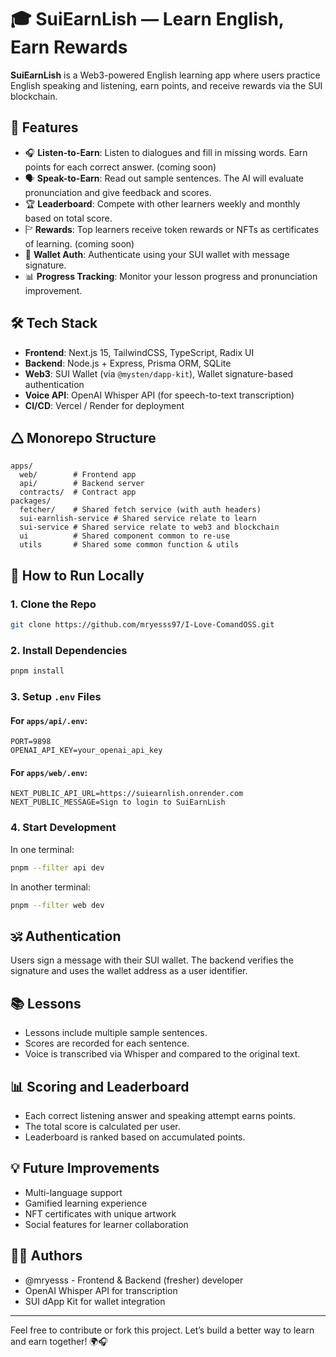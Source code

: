 # 🎓 SuiEarnLish — Learn English, Earn Rewards

**SuiEarnLish** is a Web3-powered English learning app where users practice English speaking and listening, earn points, and receive rewards via the SUI blockchain.

## 🚀 Features

- 🎧 **Listen-to-Earn**: Listen to dialogues and fill in missing words. Earn points for each correct answer. (coming soon)
- 🗣️ **Speak-to-Earn**: Read out sample sentences. The AI will evaluate pronunciation and give feedback and scores.
- 🏆 **Leaderboard**: Compete with other learners weekly and monthly based on total score.
- 🏱 **Rewards**: Top learners receive token rewards or NFTs as certificates of learning. (coming soon)
- 🔐 **Wallet Auth**: Authenticate using your SUI wallet with message signature.
- 📊 **Progress Tracking**: Monitor your lesson progress and pronunciation improvement.

## 🛠️ Tech Stack

- **Frontend**: Next.js 15, TailwindCSS, TypeScript, Radix UI
- **Backend**: Node.js + Express, Prisma ORM, SQLite
- **Web3**: SUI Wallet (via `@mysten/dapp-kit`), Wallet signature-based authentication
- **Voice API**: OpenAI Whisper API (for speech-to-text transcription)
- **CI/CD**: Vercel / Render for deployment

## 🛆 Monorepo Structure

```
apps/
  web/        # Frontend app
  api/        # Backend server
  contracts/  # Contract app
packages/
  fetcher/    # Shared fetch service (with auth headers)
  sui-earnlish-service # Shared service relate to learn
  sui-service # Shared service relate to web3 and blockchain
  ui          # Shared component common to re-use 
  utils       # Shared some common function & utils 
```

## 📝 How to Run Locally

### 1. Clone the Repo
```bash
git clone https://github.com/mryesss97/I-Love-ComandOSS.git
```

### 2. Install Dependencies
```bash
pnpm install
```

### 3. Setup `.env` Files

#### For `apps/api/.env`:
```
PORT=9898
OPENAI_API_KEY=your_openai_api_key
```

#### For `apps/web/.env`:
```
NEXT_PUBLIC_API_URL=https://suiearnlish.onrender.com
NEXT_PUBLIC_MESSAGE=Sign to login to SuiEarnLish
```

### 4. Start Development

In one terminal:
```bash
pnpm --filter api dev
```

In another terminal:
```bash
pnpm --filter web dev
```

## 🕉️ Authentication

Users sign a message with their SUI wallet. The backend verifies the signature and uses the wallet address as a user identifier.

## 📚 Lessons

- Lessons include multiple sample sentences.
- Scores are recorded for each sentence.
- Voice is transcribed via Whisper and compared to the original text.

## 📊 Scoring and Leaderboard

- Each correct listening answer and speaking attempt earns points.
- The total score is calculated per user.
- Leaderboard is ranked based on accumulated points.

## 💡 Future Improvements

- Multi-language support
- Gamified learning experience
- NFT certificates with unique artwork
- Social features for learner collaboration

## 🧑‍💻 Authors

- @mryesss - Frontend & Backend (fresher) developer
- OpenAI Whisper API for transcription
- SUI dApp Kit for wallet integration

---

Feel free to contribute or fork this project. Let’s build a better way to learn and earn together! 🌍🎧
